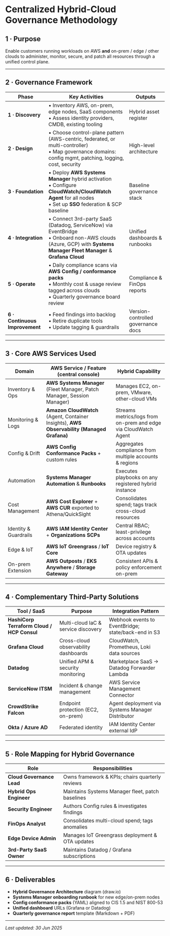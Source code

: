 # Centralized Hybrid-Cloud Governance Methodology

## 1 · Purpose  
Enable customers running workloads on AWS **and** on-prem / edge / other clouds to administer, monitor, secure, and patch all resources through a unified control plane.

---

## 2 · Governance Framework

| Phase | Key Activities | Outputs |
|-------|----------------|---------|
| **1 · Discovery** | • Inventory AWS, on-prem, edge nodes, SaaS components  <br>• Assess identity providers, CMDB, existing tooling | Hybrid asset register |
| **2 · Design** | • Choose control-plane pattern (AWS-centric, federated, or multi-controller)  <br>• Map governance domains: config mgmt, patching, logging, cost, security | High-level architecture |
| **3 · Foundation** | • Deploy **AWS Systems Manager** hybrid activation  <br>• Configure **CloudWatch/CloudWatch Agent** for all nodes  <br>• Set up **SSO** federation & SCP baseline | Baseline governance stack |
| **4 · Integration** | • Connect 3rd-party SaaS (Datadog, ServiceNow) via EventBridge  <br>• Onboard non-AWS clouds (Azure, GCP) with **Systems Manager Fleet Manager** & **Grafana Cloud** | Unified dashboards & runbooks |
| **5 · Operate** | • Daily compliance scans via **AWS Config / conformance packs**  <br>• Monthly cost & usage review tagged across clouds  <br>• Quarterly governance board review | Compliance & FinOps reports |
| **6 · Continuous Improvement** | • Feed findings into backlog  <br>• Retire duplicate tools  <br>• Update tagging & guardrails | Version-controlled governance docs |

---

## 3 · Core AWS Services Used

| Domain            | AWS Service / Feature (central console)               | Hybrid Capability |
|-------------------|-------------------------------------------------------|-------------------|
| Inventory & Ops   | **AWS Systems Manager** (Fleet Manager, Patch Manager, Session Manager) | Manages EC2, on-prem, VMware, other-cloud VMs |
| Monitoring & Logs | **Amazon CloudWatch** (Agent, Container Insights), **AWS Observability (Managed Grafana)** | Streams metrics/logs from on-prem and edge via CloudWatch Agent |
| Config & Drift    | **AWS Config Conformance Packs** + custom rules       | Aggregates compliance from multiple accounts & regions |
| Automation        | **Systems Manager Automation** & **Runbooks**        | Executes playbooks on any registered hybrid instance |
| Cost Management   | **AWS Cost Explorer** + **AWS CUR** exported to Athena/QuickSight | Consolidates spend; tags track cross-cloud resources |
| Identity & Guardrails | **AWS IAM Identity Center** + **Organizations SCPs** | Central RBAC; least-privilege across accounts |
| Edge & IoT        | **AWS IoT Greengrass** / **IoT Core**                | Device registry & OTA updates |
| On-prem Extension | **AWS Outposts** / **EKS Anywhere** / **Storage Gateway** | Consistent APIs & policy enforcement on-prem |

---

## 4 · Complementary Third-Party Solutions

| Tool / SaaS            | Purpose                                | Integration Pattern |
|------------------------|----------------------------------------|---------------------|
| **HashiCorp Terraform Cloud / HCP Consul** | Multi-cloud IaC & service discovery | Webhook events to EventBridge; state/back-end in S3 |
| **Grafana Cloud**      | Cross-cloud observability dashboards   | CloudWatch, Prometheus, Loki data sources |
| **Datadog**            | Unified APM & security monitoring      | Marketplace SaaS → Datadog Forwarder Lambda |
| **ServiceNow ITSM**    | Incident & change management           | AWS Service Management Connector |
| **CrowdStrike Falcon** | Endpoint protection (EC2, on-prem)     | Agent deployment via Systems Manager Distributor |
| **Okta / Azure AD**    | Federated identity                     | IAM Identity Center external IdP |

---

## 5 · Role Mapping for Hybrid Governance

| Role                     | Responsibilities                                  |
|--------------------------|---------------------------------------------------|
| **Cloud Governance Lead**| Owns framework & KPIs; chairs quarterly reviews   |
| **Hybrid Ops Engineer**  | Maintains Systems Manager fleet, patch baselines  |
| **Security Engineer**    | Authors Config rules & investigates findings      |
| **FinOps Analyst**       | Consolidates multi-cloud spend; tags anomalies    |
| **Edge Device Admin**    | Manages IoT Greengrass deployment & OTA updates   |
| **3rd-Party SaaS Owner** | Maintains Datadog / Grafana subscriptions         |

---

## 6 · Deliverables

* **Hybrid Governance Architecture** diagram (draw.io)  
* **Systems Manager onboarding runbook** for new edge/on-prem nodes  
* **Config conformance packs** (YAML) aligned to CIS 1.5 and NIST 800-53  
* **Unified dashboard** URLs (Grafana or Datadog)  
* **Quarterly governance report** template (Markdown + PDF)

---

_Last updated: 30 Jun 2025_

